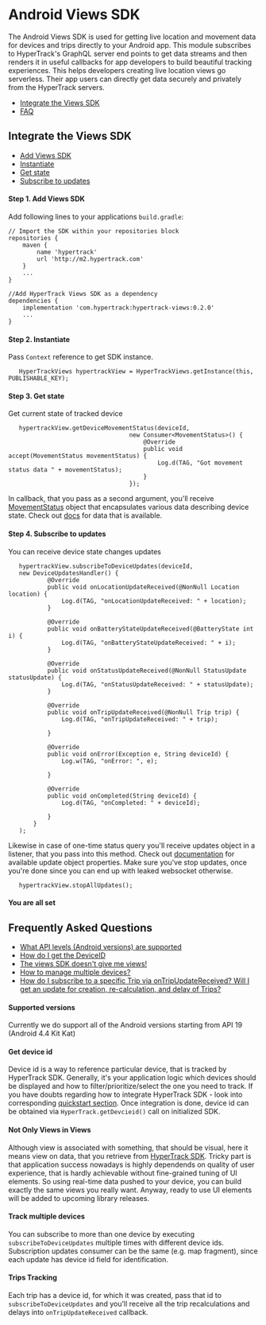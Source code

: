 # Android Views SDK

The Android Views SDK is used for getting live location and movement data for devices and trips directly to your Android app. This module subscribes to HyperTrack's GraphQL server end points to get data streams and then renders it in useful callbacks for app developers to build beautiful tracking experiences. This helps developers creating live location views go serverless. Their app users can directly get data securely and privately from the HyperTrack servers.
* [Integrate the Views SDK](#integrate-the-views-sdk)
* [FAQ](#frequently-asked-questions)

## Integrate the Views SDK
 - [Add Views SDK](#step-1-add-views-sdk)
 - [Instantiate](#step-2-instantiate)
 - [Get state](#step-3-get-state)
 - [Subscribe to updates](#step-4-subscribe-to-updates)

#### Step 1. Add Views SDK
Add following lines to your applications `build.gradle`:
```
// Import the SDK within your repositories block
repositories {
    maven {
        name 'hypertrack'
        url 'http://m2.hypertrack.com'
    }
    ...
}

//Add HyperTrack Views SDK as a dependency
dependencies {
    implementation 'com.hypertrack:hypertrack-views:0.2.0'
    ...
}
```

#### Step 2. Instantiate
Pass `Context` reference to get SDK instance.
```
   HyperTrackViews hypertrackView = HyperTrackViews.getInstance(this, PUBLISHABLE_KEY);
```

#### Step 3. Get state
Get current state of tracked device
```
   hypertrackView.getDeviceMovementStatus(deviceId,
                                  new Consumer<MovementStatus>() {
                                      @Override
                                      public void accept(MovementStatus movementStatus) {
                                          Log.d(TAG, "Got movement status data " + movementStatus);
                                      }
                                  });
```
In callback, that you pass as a second argument, you'll receive [MovementStatus](http://hypertrack-views-javadoc.s3-website-us-west-2.amazonaws.com)
object that encapsulates various data describing device state.
Check out [docs](http://hypertrack-views-javadoc.s3-website-us-west-2.amazonaws.com) for data that is available.

#### Step 4. Subscribe to updates
You can receive device state changes updates
```
   hypertrackView.subscribeToDeviceUpdates(deviceId,
   new DeviceUpdatesHandler() {
           @Override
           public void onLocationUpdateReceived(@NonNull Location location) {
               Log.d(TAG, "onLocationUpdateReceived: " + location);
           }

           @Override
           public void onBatteryStateUpdateReceived(@BatteryState int i) {
               Log.d(TAG, "onBatteryStateUpdateReceived: " + i);
           }

           @Override
           public void onStatusUpdateReceived(@NonNull StatusUpdate statusUpdate) {
               Log.d(TAG, "onStatusUpdateReceived: " + statusUpdate);
           }

           @Override
           public void onTripUpdateReceived(@NonNull Trip trip) {
               Log.d(TAG, "onTripUpdateReceived: " + trip);

           }

           @Override
           public void onError(Exception e, String deviceId) {
               Log.w(TAG, "onError: ", e);

           }

           @Override
           public void onCompleted(String deviceId) {
               Log.d(TAG, "onCompleted: " + deviceId);

           }
       }
   );
```
Likewise in case of one-time status query you'll receive updates object in a listener, that you pass
into this method. Check out [documentation](http://hypertrack-views-javadoc.s3-website-us-west-2.amazonaws.com)
for available update object properties.
Make sure you've stop updates, once you're done since you can end up with leaked websocket otherwise.

```
   hypertrackView.stopAllUpdates();
```

#### You are all set


## Frequently Asked Questions
- [What API levels (Android versions) are supported](#supported-versions)
- [How do I get the DeviceID](#get-device-id)
- [The views SDK doesn't give me views!](#not-only-views-in-views)
- [How to manage multiple devices?](#track-multiple-devices)
- [How do I subscribe to a specific Trip via onTripUpdateReceived?
   Will I get an update for creation, re-calculation, and delay of Trips?](#trips-tracking)

#### Supported versions
Currently we do support all of the Android versions starting from API 19 (Android 4.4 Kit Kat)


#### Get device id
Device id is a way to reference particular device, that is tracked by HyperTrack SDK.
Generally, it's your application logic which devices should be displayed and how to filter/prioritize/select
the one you need to track. If you have doubts regarding how to integrate HyperTrack SDK - look into
corresponding [quickstart section](https://github.com/hypertrack/quickstart-android#integrate-the-sdk).
Once integration is done, device id can be obtained via `HyperTrack.getDevcieid()` call on initialized SDK.

#### Not Only Views in Views
Although view is associated with something, that should be visual, here it means view on data, that
you retrieve from [HyperTrack SDK](https://github.com/hypertrack/quickstart-android). Tricky part is
that application success nowadays is highly dependends on quality of user experience, that is hardly
achievable without fine-grained tuning of UI elements. So using real-time data pushed to your device,
you can build exactly the same views you really want. Anyway, ready to use UI elements will be added
to upcoming library releases.

#### Track multiple devices
You can subscribe to more than one device by executing `subscribeToDeviceUpdates` multiple times with
different device ids. Subscription updates consumer can be the same (e.g. map fragment), since each
update has device id field for identification.

#### Trips Tracking
Each trip has a device id, for which it was created, pass that id to `subscribeToDeviceUpdates` and 
you'll receive all the trip recalculations and delays into `onTripUpdateReceived` callback.
 